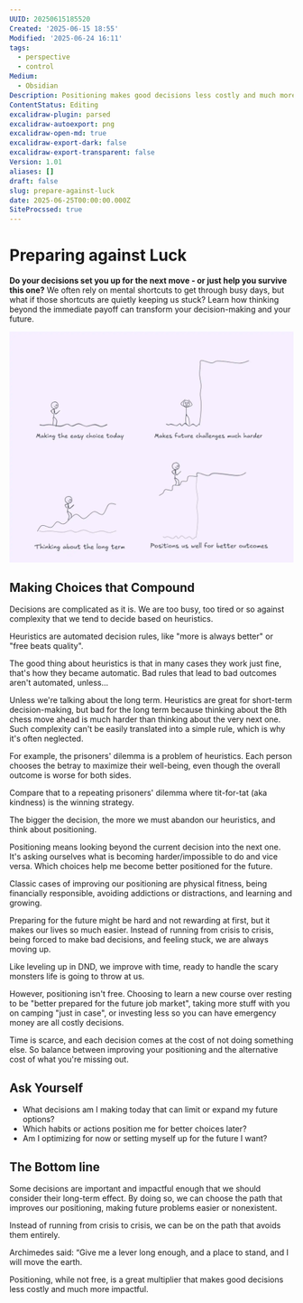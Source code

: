 ```yaml
---
UUID: 20250615185520
Created: '2025-06-15 18:55'
Modified: '2025-06-24 16:11'
tags:
  - perspective
  - control
Medium:
  - Obsidian
Description: Positioning makes good decisions less costly and much more impactful
ContentStatus: Editing
excalidraw-plugin: parsed
excalidraw-autoexport: png
excalidraw-open-md: true
excalidraw-export-dark: false
excalidraw-export-transparent: false
Version: 1.01
aliases: []
draft: false
slug: prepare-against-luck
date: 2025-06-25T00:00:00.000Z
SiteProcssed: true
---
```


# Preparing against Luck

**Do your decisions set you up for the next move - or just help you survive this one?**
We often rely on mental shortcuts to get through busy days, but what if those shortcuts are quietly keeping us stuck? Learn how thinking beyond the immediate payoff can transform your decision-making and your future.

![Preparing against luck (insight).webp](/posts/preparing-against-luck-insight.webp)

<!-- truncate -->

## Making Choices that Compound

Decisions are complicated as it is. We are too busy, too tired or so against complexity that we tend to decide based on heuristics.

Heuristics are automated decision rules, like "more is always better" or "free beats quality".

The good thing about heuristics is that in many cases they work just fine, that's how they became automatic. Bad rules that lead to bad outcomes aren't automated, unless...

Unless we're talking about the long term. Heuristics are great for short-term decision-making, but bad for the long term because thinking about the 8th chess move ahead is much harder than thinking about the very next one. Such complexity can't be easily translated into a simple rule, which is why it's often neglected.

For example, the prisoners' dilemma is a problem of heuristics. Each person chooses the betray to maximize their well-being, even though the overall outcome is worse for both sides.

Compare that to a repeating prisoners' dilemma where tit-for-tat (aka kindness) is the winning strategy.

The bigger the decision, the more we must abandon our heuristics, and think about positioning.

Positioning means looking beyond the current decision into the next one. It's asking ourselves what is becoming harder/impossible to do and vice versa. Which choices help me become better positioned for the future.

Classic cases of improving our positioning are physical fitness, being financially responsible, avoiding addictions or distractions, and learning and growing.

Preparing for the future might be hard and not rewarding at first, but it makes our lives so much easier. Instead of running from crisis to crisis, being forced to make bad decisions, and feeling stuck, we are always moving up.

Like leveling up in DND, we improve with time, ready to handle the scary monsters life is going to throw at us.

However, positioning isn't free. Choosing to learn a new course over resting to be "better prepared for the future job market", taking more stuff with you on camping "just in case", or investing less so you can have emergency money are all costly decisions.

Time is scarce, and each decision comes at the cost of not doing something else. So balance between improving your positioning and the alternative cost of what you're missing out.

## Ask Yourself
- What decisions am I making today that can limit or expand my future options?
- Which habits or actions position me for better choices later?
- Am I optimizing for now or setting myself up for the future I want?

## The Bottom line

Some decisions are important and impactful enough that we should consider their long-term effect. By doing so, we can choose the path that improves our positioning, making future problems easier or nonexistent.

Instead of running from crisis to crisis, we can be on the path that avoids them entirely.

Archimedes said: “Give me a lever long enough, and a place to stand, and I will move the earth.

Positioning, while not free, is a great multiplier that makes good decisions less costly and much more impactful.
